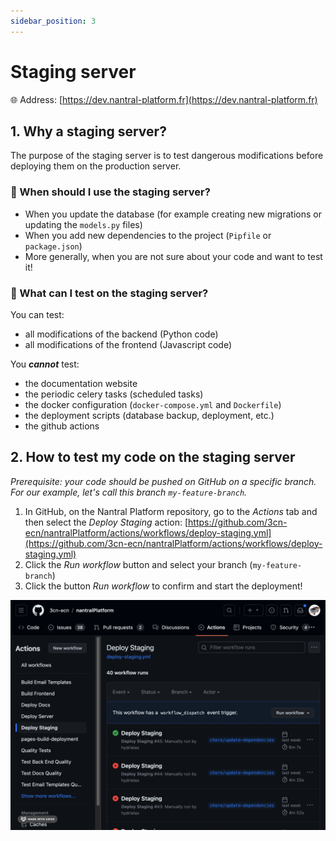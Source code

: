 ```yaml
---
sidebar_position: 3
---
```


# Staging server

🌐 Address: [https://dev.nantral-platform.fr](https://dev.nantral-platform.fr)

## 1. Why a staging server?

The purpose of the staging server is to test dangerous modifications before
deploying them on the production server.

### 🤔 When should I use the staging server?

- When you update the database (for example creating new migrations or updating
  the `models.py` files)
- When you add new dependencies to the project (`Pipfile` or `package.json`)
- More generally, when you are not sure about your code and want to test it!

### 🤔 What can I test on the staging server?

You can test:

- all modifications of the backend (Python code)
- all modifications of the frontend (Javascript code)

You **_cannot_** test:

- the documentation website
- the periodic celery tasks (scheduled tasks)
- the docker configuration (`docker-compose.yml` and `Dockerfile`)
- the deployment scripts (database backup, deployment, etc.)
- the github actions

## 2. How to test my code on the staging server

_Prerequisite: your code should be pushed on GitHub on a specific branch.
For our example, let's call this branch `my-feature-branch`._

1. In GitHub, on the Nantral Platform repository, go to the _Actions_ tab and
   then select the _Deploy Staging_ action:
   [https://github.com/3cn-ecn/nantralPlatform/actions/workflows/deploy-staging.yml](https://github.com/3cn-ecn/nantralPlatform/actions/workflows/deploy-staging.yml)
2. Click the _Run workflow_ button and select your branch (`my-feature-branch`)
3. Click the button _Run workflow_ to confirm and start the deployment!

![](./staging-server.gif)
